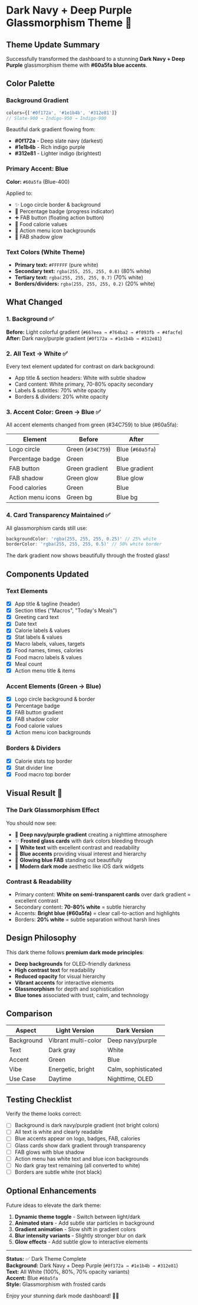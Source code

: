 # Dark Navy + Deep Purple Glassmorphism Theme 🌌

## Theme Update Summary

Successfully transformed the dashboard to a stunning **Dark Navy + Deep Purple** glassmorphism theme with **#60a5fa blue accents**.

## Color Palette

### Background Gradient
```typescript
colors={['#0f172a', '#1e1b4b', '#312e81']}
// Slate-900 → Indigo-950 → Indigo-900
```

Beautiful dark gradient flowing from:
- **#0f172a** - Deep slate navy (darkest)
- **#1e1b4b** - Rich indigo purple
- **#312e81** - Lighter indigo (brightest)

### Primary Accent: Blue
**Color:** `#60a5fa` (Blue-400)

Applied to:
- ✨ Logo circle border & background
- 🎯 Percentage badge (progress indicator)
- ➕ FAB button (floating action button)
- 💯 Food calorie values
- 🔘 Action menu icon backgrounds
- 💫 FAB shadow glow

### Text Colors (White Theme)
- **Primary text:** `#FFFFFF` (pure white)
- **Secondary text:** `rgba(255, 255, 255, 0.8)` (80% white)
- **Tertiary text:** `rgba(255, 255, 255, 0.7)` (70% white)
- **Borders/dividers:** `rgba(255, 255, 255, 0.2)` (20% white)

## What Changed

### 1. Background ✅
**Before:** Light colorful gradient (`#667eea → #764ba2 → #f093fb → #4facfe`)  
**After:** Dark navy/purple gradient (`#0f172a → #1e1b4b → #312e81`)

### 2. All Text → White ✅
Every text element updated for contrast on dark background:
- App title & section headers: White with subtle shadow
- Card content: White primary, 70-80% opacity secondary
- Labels & subtitles: 70% white opacity
- Borders & dividers: 20% white opacity

### 3. Accent Color: Green → Blue ✅
All accent elements changed from green (#34C759) to blue (#60a5fa):

| Element | Before | After |
|---------|--------|-------|
| Logo circle | Green (`#34C759`) | Blue (`#60a5fa`) |
| Percentage badge | Green | Blue |
| FAB button | Green gradient | Blue gradient |
| FAB shadow | Green glow | Blue glow |
| Food calories | Green | Blue |
| Action menu icons | Green bg | Blue bg |

### 4. Card Transparency Maintained ✅
All glassmorphism cards still use:
```typescript
backgroundColor: 'rgba(255, 255, 255, 0.25)' // 25% white
borderColor: 'rgba(255, 255, 255, 0.5)' // 50% white border
```
The dark gradient now shows beautifully through the frosted glass!

## Components Updated

### Text Elements
- [x] App title & tagline (header)
- [x] Section titles ("Macros", "Today's Meals")
- [x] Greeting card text
- [x] Date text
- [x] Calorie labels & values
- [x] Stat labels & values
- [x] Macro labels, values, targets
- [x] Food names, times, calories
- [x] Food macro labels & values
- [x] Meal count
- [x] Action menu title & items

### Accent Elements (Green → Blue)
- [x] Logo circle background & border
- [x] Percentage badge
- [x] FAB button gradient
- [x] FAB shadow color
- [x] Food calorie values
- [x] Action menu icon backgrounds

### Borders & Dividers
- [x] Calorie stats top border
- [x] Stat divider line
- [x] Food macro top border

## Visual Result 🎨

### The Dark Glassmorphism Effect
You should now see:
- 🌌 **Deep navy/purple gradient** creating a nighttime atmosphere
- ✨ **Frosted glass cards** with dark colors bleeding through
- 💎 **White text** with excellent contrast and readability
- 💙 **Blue accents** providing visual interest and hierarchy
- 🌟 **Glowing blue FAB** standing out beautifully
- 📱 **Modern dark mode** aesthetic like iOS dark widgets

### Contrast & Readability
- Primary content: **White on semi-transparent cards** over dark gradient = excellent contrast
- Secondary content: **70-80% white** = subtle hierarchy
- Accents: **Bright blue (#60a5fa)** = clear call-to-action and highlights
- Borders: **20% white** = subtle separation without harsh lines

## Design Philosophy

This dark theme follows **premium dark mode principles**:
- **Deep backgrounds** for OLED-friendly darkness
- **High contrast text** for readability
- **Reduced opacity** for visual hierarchy
- **Vibrant accents** for interactive elements
- **Glassmorphism** for depth and sophistication
- **Blue tones** associated with trust, calm, and technology

## Comparison

| Aspect | Light Version | Dark Version |
|--------|--------------|--------------|
| Background | Vibrant multi-color | Deep navy/purple |
| Text | Dark gray | White |
| Accent | Green | Blue |
| Vibe | Energetic, bright | Calm, sophisticated |
| Use Case | Daytime | Nighttime, OLED |

## Testing Checklist

Verify the theme looks correct:
- [ ] Background is dark navy/purple gradient (not bright colors)
- [ ] All text is white and clearly readable
- [ ] Blue accents appear on logo, badges, FAB, calories
- [ ] Glass cards show dark gradient through transparency
- [ ] FAB glows with blue shadow
- [ ] Action menu has white text and blue icon backgrounds
- [ ] No dark gray text remaining (all converted to white)
- [ ] Borders are subtle white (not black)

## Optional Enhancements

Future ideas to elevate the dark theme:
1. **Dynamic theme toggle** - Switch between light/dark
2. **Animated stars** - Add subtle star particles in background
3. **Gradient animation** - Slow shift in gradient colors
4. **Blur intensity variants** - Slightly stronger blur on dark
5. **Glow effects** - Add subtle glow to interactive elements

---

**Status:** ✅ Dark Theme Complete  
**Background:** Dark Navy + Deep Purple (`#0f172a → #1e1b4b → #312e81`)  
**Text:** All White (100%, 80%, 70% opacity variants)  
**Accent:** Blue `#60a5fa`  
**Style:** Glassmorphism with frosted cards

Enjoy your stunning dark mode dashboard! 🌙✨

